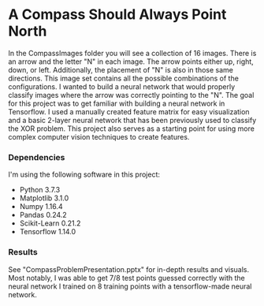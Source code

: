# A Compass Should Always Point North

In the CompassImages folder you will see a collection of 16 images. There is an arrow and the letter "N" in each image. The arrow points either up, right, down, or left. Additionally, the placement of "N" is also in those same directions. This image set contains all the possible combinations of the configurations. I wanted to build a neural network that would properly classify images where the arrow was correctly pointing to the "N". The goal for this project was to get familiar with building a neural network in Tensorflow. I used a manually created feature matrix for easy visualization and a basic 2-layer neural network that has been previously used to classify the XOR problem. This project also serves as a starting point for using more complex computer vision techniques to create features. 

### Dependencies

I'm using the following software in this project:
* Python 3.7.3 
* Matplotlib 3.1.0
* Numpy 1.16.4
* Pandas 0.24.2
* Scikit-Learn 0.21.2
* Tensorflow 1.14.0

### Results

See "CompassProblemPresentation.pptx" for in-depth results and visuals. Most notably, I was able to get 7/8 test points guessed correctly with the neural network I trained on 8 training points with a tensorflow-made neural network. 
